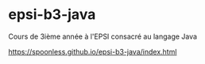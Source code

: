 # epsi-b3-java
Cours de 3ième année à l'EPSI consacré au langage Java

https://spoonless.github.io/epsi-b3-java/index.html
